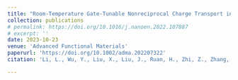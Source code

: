 ```yaml
---
title: "Room-Temperature Gate-Tunable Nonreciprocal Charge Transport in Lattice-Matched InSb/CdTe Heterostructures"
collection: publications
# permalink: https://doi.org/10.1016/j.nanoen.2022.107887
# excerpt: ''
date: 2023-10-23
venue: 'Advanced Functional Materials'
paperurl: 'https://doi.org/10.1002/adma.202207322'
citation: 'Li, L., Wu, Y., Liu, X., Liu, J., Ruan, H., Zhi, Z., Zhang, Y., <b><u>Huang, P.</b></u>, Ji, Y., Tang, C., Yang, Y., Che, R., Kou, X., Room-Temperature Gate-Tunable Nonreciprocal Charge Transport in Lattice-Matched InSb/CdTe Heterostructures. <b><i>Advanced Materials</i></b>, 35, 2207322 (2023). DOI: https://doi.org/10.1002/adma.202207322)'

---
```


